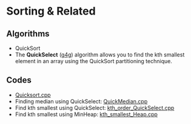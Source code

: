 # Sorting & Related #

## Algorithms ##
- QuickSort
- The **QuickSelect** ([g4g](https://www.geeksforgeeks.org/quickselect-algorithm/)) algorithm allows you to find the kth smallest element in an array using the QuickSort partitioning technique.

## Codes ##
- [Quicksort.cpp](https://github.com/codebuddha/CPP_Lab/blob/master/Algorithms/Sorting%20%26%20Related/QuickSort.cpp)
- Finding median using QuickSelect: [QuickMedian.cpp](https://github.com/codebuddha/CPP_Lab/blob/master/Algorithms/Sorting%20%26%20Related/QuickMedian.cpp)
- Find kth smallest using QuickSelect: [kth_order_QuickSelect.cpp](https://github.com/codebuddha/CPP_Lab/blob/master/Algorithms/Sorting%20%26%20Related/kth_order_QuickSelect.cpp) 
- Find kth smallest using MinHeap: [kth_smallest_Heap.cpp](https://github.com/codebuddha/CPP_Lab/blob/master/Algorithms/Sorting%20%26%20Related/kth_smallest_Heap.cpp)
